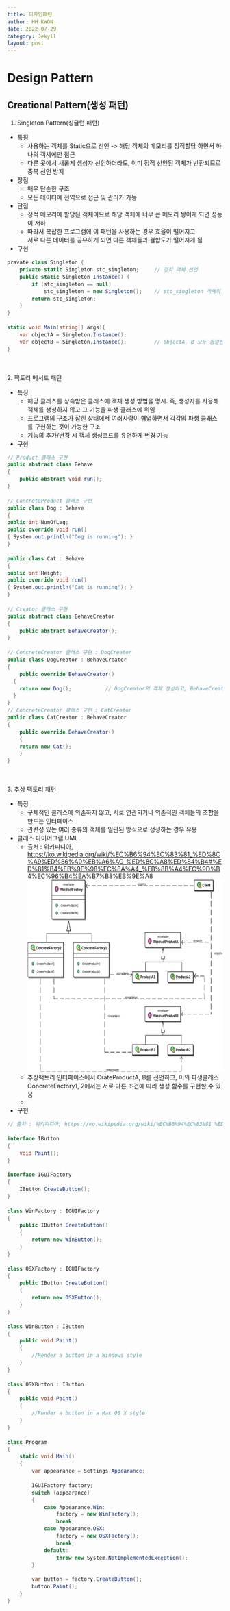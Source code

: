 ```yaml
---
title: 디자인패턴
author: HH KWON
date: 2022-07-29
category: Jekyll
layout: post
---
```


# Design Pattern

## Creational Pattern(생성 패턴)
1. Singleton Pattern(싱글턴 패턴)
- 특징
    - 사용하는 객체를 Static으로 선언 -> 해당 객체의 메모리를 정적할당 하면서 하나의 객체에만 접근
    - 다른 곳에서 새롭게 생성자 선언하더라도, 이미 정적 선언된 객체가 반환되므로 중복 선언 방지
- 장점
    - 매우 단순한 구조
    - 모든 데이터에 전역으로 접근 및 관리가 가능
- 단점
    - 정적 메모리에 할당된 객체이므로 해당 객체에 너무 큰 메모리 쌓이게 되면 성능이 저하
    - 따라서 복잡한 프로그램에 이 패턴을 사용하는 경우 효율이 떨어지고<br>서로 다른 데이터를 공유하게 되면 다른 객체들과 결합도가 떨어지게 됨
- 구현

```c#
pravate class Singleton {
    private static Singleton stc_singleton;     // 정적 객체 선언
    public static Singleton Instance() {
        if (stc_singleton == null)
            stc_singleton = new Singleton();    // stc_singleton 객체의 중복선언을 방지
        return stc_singleton;
    }
}

static void Main(string[] args){
    var objectA = Singleton.Instance();
    var objectB = Singleton.Instance();         // objectA, B 모두 동일한 객체
}
```

<br><br>
2. 팩토리 메서드 패턴
- 특징
    - 해당 클래스를 상속받은 클래스에 객체 생성 방법을 명시. 즉, 생성자를 사용해 객체를 생성하지 않고 그 기능을 파생 클래스에 위임
    - 프로그램의 구조가 잡힌 상태에서 여러사람이 협업하면서 각각의 파생 클래스를 구현하는 것이 가능한 구조
    - 기능의 추가/변경 시 객체 생성코드를 유연하게 변경 가능
- 구현

```c#
// Product 클래스 구현
public abstract class Behave
{
    public abstract void run();
}

// ConcreteProduct 클래스 구현
public class Dog : Behave
{
public int NumOfLeg;
public override void run()
{ System.out.println("Dog is running"); }
}
      
public class Cat : Behave
{
public int Height;
public override void run()
{ System.out.println("Cat is running"); }
} 

// Creator 클래스 구현
public abstract class BehaveCreator
{
    public abstract BehaveCreator();
}

// ConcreteCreator 클래스 구현 : DogCreator
public class DogCreator : BehaveCreator
{
    public override BehaveCreator()
  {
    return new Dog();           // DogCreator의 객체 생성하고, BehaveCreator 실행하면, Dog의 메서드 사용 가능
  }
}
// ConcreteCreator 클래스 구현 : CatCreator
public class CatCreator : BehaveCreator
{
    public override BehaveCreator()
    {
    return new Cat();
    }
}
```

<br><br>
3. 추상 팩토리 패턴
- 특징
  - 구체적인 클래스에 의존하지 않고, 서로 연관되거나 의존적인 객체들의 조합을 만드는 인터페이스
  - 관련성 있는 여러 종류의 객체를 일관된 방식으로 생성하는 경우 유용
- 클래스 다이어크램 UML
  - 출처 : 위키피디아, https://ko.wikipedia.org/wiki/%EC%B6%94%EC%83%81_%ED%8C%A9%ED%86%A0%EB%A6%AC_%ED%8C%A8%ED%84%B4#%ED%81%B4%EB%9E%98%EC%8A%A4_%EB%8B%A4%EC%9D%B4%EC%96%B4%EA%B7%B8%EB%9E%A8
  <img src="../gitbook/images/AbstractFactory_UML.png" width="677" height="448"><br>
  - 추상팩토리 인터페이스에서 CrateProductA, B를 선언하고, 이의 파생클래스 ConcreteFactory1, 2에서는 서로 다른 조건에 따라 생성 함수를 구현할 수 있음
  - 
- 구현

```c#
// 출처 : 위키피디아, https://ko.wikipedia.org/wiki/%EC%B6%94%EC%83%81_%ED%8C%A9%ED%86%A0%EB%A6%AC_%ED%8C%A8%ED%84%B4#%ED%81%B4%EB%9E%98%EC%8A%A4_%EB%8B%A4%EC%9D%B4%EC%96%B4%EA%B7%B8%EB%9E%A8

interface IButton
{
    void Paint();
}

interface IGUIFactory
{
    IButton CreateButton();
}

class WinFactory : IGUIFactory
{
    public IButton CreateButton()
    {
        return new WinButton();
    }
}

class OSXFactory : IGUIFactory
{
    public IButton CreateButton()
    {
        return new OSXButton();
    }
}

class WinButton : IButton
{
    public void Paint()
    {
        //Render a button in a Windows style
    }
}

class OSXButton : IButton
{
    public void Paint()
    {
        //Render a button in a Mac OS X style
    }
}

class Program
{
    static void Main()
    {
        var appearance = Settings.Appearance;

        IGUIFactory factory;
        switch (appearance)
        {
            case Appearance.Win:
                factory = new WinFactory();
                break;
            case Appearance.OSX:
                factory = new OSXFactory();
                break;
            default:
                throw new System.NotImplementedException();
        }

        var button = factory.CreateButton();
        button.Paint();
    }
}
```

